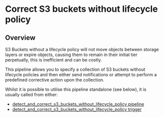 # Correct S3 buckets without lifecycle policy

## Overview

S3 Buckets without a lifecycle policy will not move objects between storage layers or expire objects, causing them to remain in their initial tier perpetually, this is inefficient and can be costly.

This pipeline allows you to specify a collection of S3 buckets without lifecycle policies and then either send notifications or attempt to perform a predefined corrective action upon the collection.

Whilst it is possible to utilise this pipeline standalone (see below), it is usually called from either:
- [detect_and_correct_s3_buckets_without_lifecycle_policy pipeline](https://hub.flowpipe.io/mods/turbot/aws_thrifty/pipelines/aws_thrifty.pipeline.detect_and_correct_s3_buckets_without_lifecycle_policy)
- [detect_and_correct_s3_buckets_without_lifecycle_policy trigger](https://hub.flowpipe.io/mods/turbot/aws_thrifty/triggers/aws_thrifty.trigger.query.detect_and_correct_s3_buckets_without_lifecycle_policy)